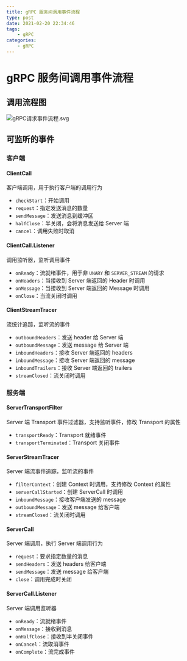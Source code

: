```yaml
---
title: gRPC 服务间调用事件流程
type: post
date: 2021-02-20 22:34:46
tags:
    - gRPC
categories: 
    - gRPC
---
```


# gRPC 服务间调用事件流程

## 调用流程图

![gRPC请求事件流程.svg](https://img.hellowood.dev/picture/gRPC请求事件流程.svg)

## 可监听的事件

### 客户端

#### ClientCall

客户端调用，用于执行客户端的调用行为

- `checkStart`：开始调用
- `request`：指定发送消息的数量
- `sendMessage`：发送消息到缓冲区
- `halfClose`：半关闭，会将消息发送给 Server 端
- `cancel`：调用失败时取消

#### ClientCall.Listener

调用监听器，监听调用事件

-  `onReady`：流就绪事件，用于非 `UNARY` 和 `SERVER_STREAM` 的请求
-  `onHeaders`：当接收到 Server 端返回的 Header 时调用
-  `onMessage`：当接收到 Server 端返回的 Message 时调用
-  `onClose`：当流关闭时调用

#### ClientStreamTracer

流统计追踪，监听流的事件

- `outboundHeaders`：发送 header 给 Server 端
- `outboundMessage`：发送 message 给 Server 端
- `inboundHeaders`：接收 Server 端返回的 headers
- `inboundMessage`：接收 Server 端返回的 message
- `inboundTrailers`：接收 Server 端返回的 trailers
- `streamClosed`：流关闭时调用

### 服务端

#### ServerTransportFilter

Server 端 Transport 事件过滤器，支持监听事件，修改 Transport 的属性

- `transportReady`：Transport 就绪事件
- `transportTerminated`：Transport 关闭事件

#### ServerStreamTracer

Server 端流事件追踪，监听流的事件

- `filterContext`：创建 Context 时调用，支持修改 Context 的属性
- `serverCallStarted`：创建 ServerCall 时调用
- `inboundMessage`：接收客户端发送的 message
- `outboundMessage`：发送 message 给客户端
- `streamClosed`：流关闭时调用

#### ServerCall

Server 端调用，执行 Server 端调用行为

- `request`：要求指定数量的消息
- `sendHeaders`：发送 headers 给客户端
- `sendMessage`：发送 message 给客户端
- `close`：调用完成时关闭

#### ServerCall.Listener

Server 端调用监听器

- `onReady`：流就绪事件
- `onMessage`：接收到消息
- `onHalfClose`：接收到半关闭事件
- `onCancel`：流取消事件
- `onComplete`：流完成事件


